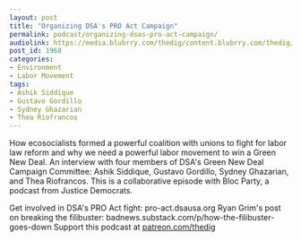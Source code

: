 ```yaml
---
layout: post
title: "Organizing DSA's PRO Act Campaign"
permalink: podcast/organizing-dsas-pro-act-campaign/
audiolink: https://media.blubrry.com/thedig/content.blubrry.com/thedig/The_Dig-EP_309-DSA-PRO-Act.mp3
post_id: 1968
categories: 
- Environment
- Labor Movement
tags: 
- Ashik Siddique
- Gustavo Gordillo
- Sydney Ghazarian
- Thea Riofrancos
---
```


How ecosocialists formed a powerful coalition with unions to fight for labor law reform and why we need a powerful labor movement to win a Green New Deal. An interview with four members of DSA's Green New Deal Campaign Committee: Ashik Siddique, Gustavo Gordillo, Sydney Ghazarian, and Thea Riofrancos. This is a collaborative episode with Bloc Party, a podcast from Justice Democrats.

Get involved in DSA's PRO Act fight: pro-act.dsausa.org
Ryan Grim's post on breaking the filibuster: badnews.substack.com/p/how-the-filibuster-goes-down
Support this podcast at [patreon.com/thedig](http://www.patreon.com/TheDig) 
